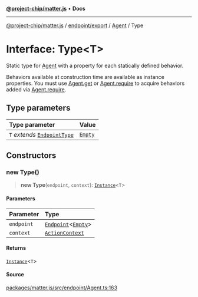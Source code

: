 [**@project-chip/matter.js**](../../../../../README.md) • **Docs**

***

[@project-chip/matter.js](../../../../../modules.md) / [endpoint/export](../../../README.md) / [Agent](../README.md) / Type

# Interface: Type\<T\>

Static type for [Agent](../../../classes/Agent.md) with a property for each statically defined behavior.

Behaviors available at construction time are available as instance properties.  You must use [Agent.get](../../../classes/Agent.md#get) or
[Agent.require](../../../classes/Agent.md#require) to acquire behaviors added via [Agent.require](../../../classes/Agent.md#require).

## Type parameters

| Type parameter | Value |
| :------ | :------ |
| `T` *extends* [`EndpointType`](../../../../../behavior/cluster/export/-internal-/interfaces/EndpointType.md) | [`Empty`](../../../../../behavior/cluster/export/-internal-/interfaces/Empty.md) |

## Constructors

### new Type()

> **new Type**(`endpoint`, `context`): [`Instance`](../README.md#instancet)\<`T`\>

#### Parameters

| Parameter | Type |
| :------ | :------ |
| `endpoint` | [`Endpoint`](../../../classes/Endpoint.md)\<[`Empty`](../../../../../behavior/cluster/export/-internal-/interfaces/Empty.md)\> |
| `context` | [`ActionContext`](../../../../../behavior/cluster/export/-internal-/interfaces/ActionContext.md) |

#### Returns

[`Instance`](../README.md#instancet)\<`T`\>

#### Source

[packages/matter.js/src/endpoint/Agent.ts:163](https://github.com/project-chip/matter.js/blob/7a8cbb56b87d4ccf34bec5a9a95ab40a1711324f/packages/matter.js/src/endpoint/Agent.ts#L163)
